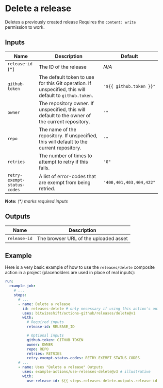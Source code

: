 # Delete a release

<!-- These docs are generated by a tool -->

Deletes a previously created release
Requires the `content: write` permission to work.

## Inputs

| Name | Description | Default |
|------|-------------|---------|
| `release-id` (*) | The ID of the release | _N/A_ |
| `github-token` | The default token to use for this Git operation. If unspecified, this will default to `github.token`.  | `"${{ github.token }}"` |
| `owner` | The repository owner. If unspecified, this will default to the owner of the current repository.  | `""` |
| `repo` | The name of the repository. If unspecified, this will default to the current repository.  | `""` |
| `retries` | The number of times to attempt to retry if this fails.  | `"0"` |
| `retry-exempt-status-codes` | A list of error-codes that are exempt from being retried.  | `"400,401,403,404,422"` |

**Note:** _(*) marks required inputs_

## Outputs

| Name | Description |
|------|-------------|
| `release-id` | The browser URL of the uploaded asset |

## Example

Here is a very basic example of how to use the `releases/delete` composite action
in a project (placeholders are used in place of real inputs):

```yaml
run:
  example-job:
    # ... 
    steps:
      # ... 
      - name: Delete a release
        id: releases-delete # only necessary if using this action's output
        uses: bitwizeshift/actions-github/releases/delete@v1
        with:
          # Required inputs
          release-id: RELEASE_ID

          # Optional inputs
          github-token: GITHUB_TOKEN
          owner: OWNER
          repo: REPO
          retries: RETRIES
          retry-exempt-status-codes: RETRY_EXEMPT_STATUS_CODES
      # ... 
      - name: Uses "Delete a release" Outputs
        uses: example-actions/use-releases-delete@v3 # illustrative
        with:
          use-release-id: ${{ steps.releases-delete.outputs.release-id }}
```

